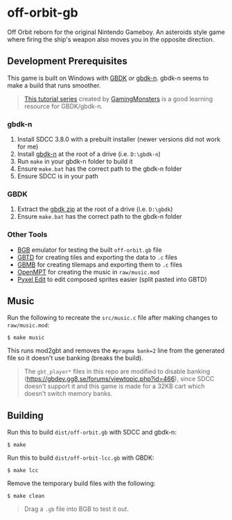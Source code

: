 # off-orbit-gb

Off Orbit reborn for the original Nintendo Gameboy. An asteroids style game where firing the ship's weapon also moves you in the opposite direction.



## Development Prerequisites

This game is built on Windows with [GBDK](http://gbdk.sourceforge.net/install.html) *or* [gbdk-n](https://github.com/andreasjhkarlsson/gbdk-n). gbdk-n seems to make a build that runs smoother.

> [This tutorial series](https://www.youtube.com/watch?v=HIsWR_jLdwo) created by [GamingMonsters](https://www.youtube.com/channel/UCMMhSfBStEti-Lqzs30HYWw) is a good learning resource for GBDK/gbdk-n.

### gbdk-n

1. Install SDCC 3.8.0 with a prebuilt installer (newer versions did not work for me)
2. Install [gbdk-n](https://github.com/andreasjhkarlsson/gbdk-n) at the root of a drive (i.e. `D:\gbdk-n`)
3. Run `make` in your gbdk-n folder to build it
4. Ensure `make.bat` has the correct path to the gbdk-n folder
5. Ensure SDCC is in your path

### GBDK

1. Extract the [gbdk zip](https://sourceforge.net/projects/gbdk/files/) at the root of a drive (i.e. `D:\gbdk`)
2. Ensure `make.bat` has the correct path to the gbdk-n folder

### Other Tools

* [BGB](https://bgb.bircd.org/) emulator for testing the built `off-orbit.gb` file
* [GBTD](http://www.devrs.com/gb/hmgd/gbtd.html) for creating tiles and exporting the data to `.c` files
* [GBMB](http://www.devrs.com/gb/hmgd/gbmb.html) for creating tilemaps and exporting them to `.c` files
* [OpenMPT](https://openmpt.org/download) for creating the music in `raw/music.mod`
* [Pyxel Edit](https://pyxeledit.com/) to edit composed sprites easier (split pasted into GBTD)



## Music

Run the following to recreate the `src/music.c` file after making changes to `raw/music.mod`:

```
$ make music
```

This runs mod2gbt and removes the `#pragma bank=2` line from the generated file so it doesn't use banking (breaks the build).

> The `gbt_player*` files in this repo are modified to disable banking (https://gbdev.gg8.se/forums/viewtopic.php?id=466), since SDCC doesn't support it and this game is made for a 32KB cart which doesn't switch memory banks.



## Building

Run this to build `dist/off-orbit.gb` with SDCC and gbdk-n:

```
$ make
```

Run this to build `dist/off-orbit-lcc.gb` with GBDK:

```
$ make lcc
```

Remove the temporary build files with the following:

```
$ make clean
```

> Drag a `.gb` file into BGB to test it out.

